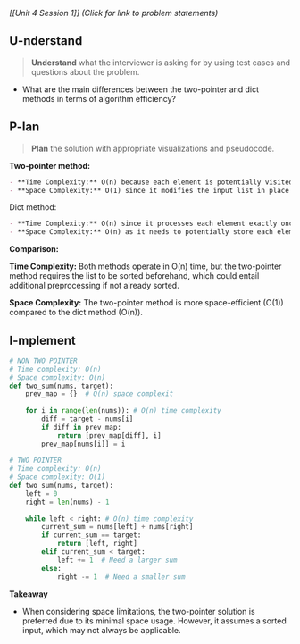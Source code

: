 *[[Unit 4 Session 1]] (Click for link to problem statements)*

## U-nderstand
 
> **Understand** what the interviewer is asking for by using test cases and questions about the problem.

- What are the main differences between the two-pointer and dict methods in terms of algorithm efficiency?

## P-lan

> **Plan** the solution with appropriate visualizations and pseudocode.

**Two-pointer method:**
```markdown
- **Time Complexity:** O(n) because each element is potentially visited once by either pointer before finding a solution or reaching the convergence point.
- **Space Complexity:** O(1) since it modifies the input list in place without using extra storage.
```
Dict method:
```markdown
- **Time Complexity:** O(n) since it processes each element exactly once but uses a dict to store previous values for constant-time look-up.
- **Space Complexity:** O(n) as it needs to potentially store each element and its index in the dict.
```

**Comparison:**

**Time Complexity:** Both methods operate in O(n) time, but the two-pointer method requires the list to be sorted beforehand, which could entail additional preprocessing if not already sorted.

**Space Complexity:** The two-pointer method is more space-efficient (O(1)) compared to the dict method (O(n)).

## I-mplement

```python
# NON TWO POINTER
# Time complexity: O(n)
# Space complexity: O(n)
def two_sum(nums, target):
    prev_map = {}  # O(n) space complexit
    
    for i in range(len(nums)): # O(n) time complexity
        diff = target - nums[i]
        if diff in prev_map:
            return [prev_map[diff], i]
        prev_map[nums[i]] = i
        
# TWO POINTER
# Time complexity: O(n)
# Space complexity: O(1)
def two_sum(nums, target):
    left = 0
    right = len(nums) - 1
    
    while left < right: # O(n) time complexity
        current_sum = nums[left] + nums[right]
        if current_sum == target:
            return [left, right] 
        elif current_sum < target:
            left += 1  # Need a larger sum
        else:
            right -= 1  # Need a smaller sum  
```

**Takeaway**
- When considering space limitations, the two-pointer solution is preferred due to its minimal space usage. However, it assumes a sorted input, which may not always be applicable.